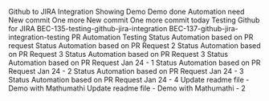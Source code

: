 Github to JIRA Integration
Showing Demo
Demo done
Automation need
New commit
One more New commit
One more commit today
Testing Github for JIRA
BEC-135-testing-github-jira-integration
BEC-137-github-jira-integration-testing
PR Automation Testing
Status Automation based on PR request
Status Automation based on PR Request 2
Status Automation based on PR Request 3
Status Automation based on PR Request 3
Status Automation based on PR Request Jan 24 - 1
Status Automation based on PR Request Jan 24 - 2
Status Automation based on PR Request Jan 24 - 3
Status Automation based on PR Request Jan 24 - 4
Update readme file - Demo with Mathumathi
Update readme file - Demo with Mathumathi - 2
